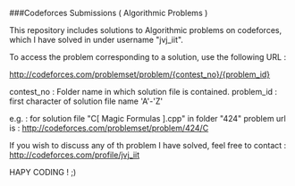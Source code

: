 ###Codeforces Submissions ( Algorithmic Problems )

This repository includes solutions to Algorithmic problems on codeforces, which I have solved in under username "jvj_iit".

To access the problem corresponding to a solution, use the following URL :

http://codeforces.com/problemset/problem/{contest_no}/{problem_id}

contest_no : Folder name in which solution file is contained.
problem_id : first character of solution file name 'A'-'Z'

e.g. : for solution file  "C[ Magic Formulas ].cpp" in folder "424" problem url is : http://codeforces.com/problemset/problem/424/C

If you wish to discuss any of th problem I have solved, feel free to contact : http://codeforces.com/profile/jvj_iit

HAPY CODING ! ;)
